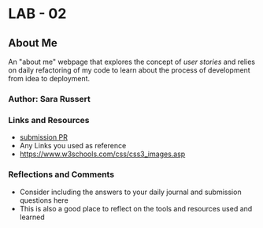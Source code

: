 # LAB - 02

## About Me

An "about me" webpage that explores the concept of *user stories* and relies on daily refactoring of my code to learn about the process of development from idea to deployment.

### Author: Sara Russert

### Links and Resources
* [submission PR](http://xyz.com)
* Any Links you used as reference
* https://www.w3schools.com/css/css3_images.asp

### Reflections and Comments
* Consider including the answers to your daily journal and submission questions here
* This is also a good place to reflect on the tools and resources used and learned